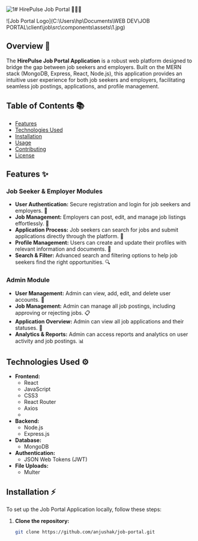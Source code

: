 ![1](https://github.com/user-attachments/assets/140a4fc2-13ff-462b-a96a-32741ff9f55a)# HirePulse Job Portal  🧑‍💼💼

![Job Portal Logo](C:\Users\hp\Documents\WEB DEV\JOB PORTAL\client\job\src\components\assets\1.jpg) <!-- Add your logo image link here -->

## Overview 🌟
The **HirePulse Job Portal Application** is a robust web platform designed to bridge the gap between job seekers and employers. Built on the MERN stack (MongoDB, Express, React, Node.js), this application provides an intuitive user experience for both job seekers and employers, facilitating seamless job postings, applications, and profile management.

## Table of Contents 📚
- [Features](#features)
- [Technologies Used](#technologies-used)
- [Installation](#installation)
- [Usage](#usage)
- [Contributing](#contributing)
- [License](#license)

## Features ✨
### Job Seeker & Employer Modules
- **User Authentication:** Secure registration and login for job seekers and employers. 🔐
- **Job Management:** Employers can post, edit, and manage job listings effortlessly. 📝
- **Application Process:** Job seekers can search for jobs and submit applications directly through the platform. 📄
- **Profile Management:** Users can create and update their profiles with relevant information and documents. 👤
- **Search & Filter:** Advanced search and filtering options to help job seekers find the right opportunities. 🔍

 ### Admin Module
- **User Management:** Admin can view, add, edit, and delete user accounts. 👥
- **Job Management:** Admin can manage all job postings, including approving or rejecting jobs. 📋
- **Application Overview:** Admin can view all job applications and their statuses. 📂
- **Analytics & Reports:** Admin can access reports and analytics on user activity and job postings. 📊

## Technologies Used ⚙️
- **Frontend:** 
  - React
  - JavaScript
  - CSS3
  - React Router
  - Axios
  - 
- **Backend:** 
  - Node.js
  - Express.js
- **Database:** 
  - MongoDB
- **Authentication:** 
  - JSON Web Tokens (JWT)
- **File Uploads:** 
  - Multer

## Installation ⚡
To set up the Job Portal Application locally, follow these steps:

1. **Clone the repository:**
   ```bash
   git clone https://github.com/anjushak/job-portal.git
